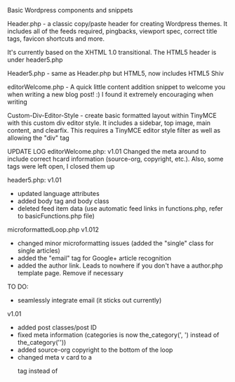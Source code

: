 Basic Wordpress components and snippets

Header.php - a classic copy/paste header for creating Wordpress themes. It includes all of the feeds required, pingbacks, viewport spec, correct title tags, favicon shortcuts and more.

It's currently based on the XHTML 1.0 transitional. The HTML5 header is under header5.php

Header5.php - same as Header.php but HTML5, now includes HTML5 Shiv

editorWelcome.php - A quick little content addition snippet to welcome you when writing a new blog post! :) I found it extremely encouraging when writing

Custom-Div-Editor-Style - create basic formatted layout within TinyMCE with this custom div editor style. It includes a sidebar, top image, main content, and clearfix. This requires a TinyMCE editor style filter as well as allowing the "div" tag

UPDATE LOG
editorWelcome.php:
v1.01
Changed the meta around to include correct hcard information (source-org, copyright, etc.). Also, some tags were left open, I closed them up

header5.php:
v1.01
- updated language attributes
- added body tag and body class
- deleted feed item data (use automatic feed links in functions.php, refer to basicFunctions.php file)

microformattedLoop.php
v1.012
- changed minor microformatting issues (added the "single" class for single articles)
- added the "email" tag for Google+ article recognition
- added the author link. Leads to nowhere if you don't have a author.php template page. Remove if necessary

TO DO:
- seamlessly integrate email (it sticks out currently)

v1.01
- added post classes/post ID
- fixed meta information (categories is now the_category(', ') instead of the_category(''))
- added source-org copyright to the bottom of the loop
- changed meta v card to a <p> tag instead of <span>

